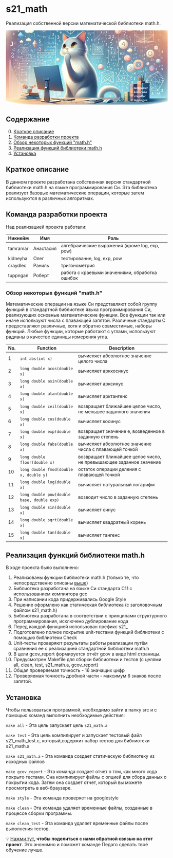 # s21_math

Реализация собственной версии математической библиотеки math.h.

![s21_math](/images/logo.jpeg)

## Содержание

0. [Краткое описание](#Краткое_описание)  
1. [Команда разработки проекта](#Команда_разработки_проекта) 
2. [Обзор некоторых функций "math.h"](#Обзор_некоторых_функций_"math.h") 
3. [Реализация функций библиотеки math.h](#Реализация_функций_библиотеки_math.h) 
4. [Установка](#Установка)  

## Краткое описание  

В данном проекте разработана собственная версия стандартной библиотеки math.h на языке программирования Си. Эта библиотека реализует базовые математические операции, которые затем используются в различных алгоритмах. 


## Команда разработки проекта

Над реализацией проекта работали:

| Никнейм   | Имя       | Роль                                                       |
|-----------|-----------|------------------------------------------------------------|
| tamramar  | Анастасия | алгебраические выражения (кроме log, exp, pow)             |
| kidneyha  | Олег      | тестирование, log, exp, pow                                |
| craydlec  | Раниль    | тригонометрия                                              |
| tuppngan  | Роберт    | работа с краевыми значениями, обработка ошибок             | 

### Обзор некоторых функций "math.h"

Математические операции на языке Си представляют собой группу функций в стандартной библиотеке языка программирования Си, реализующих основные математические функции. Все функции так или иначе используют числа с плавающей запятой. Различные стандарты C предоставляют различные, хотя и обратно совместимые, наборы функций. Любые функции, которые работают с углами, используют радианы в качестве единицы измерения угла. 

| No. | Function | Description |
| --- | -------- | ----------- |
| 1 | `int abs(int x)` | вычисляет абсолютное значение целого числа |
| 2 | `long double acos(double x)` | вычисляет арккосинус |
| 3 | `long double asin(double x)` | вычисляет арксинус |
| 4 | `long double atan(double x)` | вычисляет арктангенс |
| 5 | `long double ceil(double x)` | возвращает ближайшее целое число, не меньшее заданного значения |
| 6 | `long double cos(double x)` | вычисляет косинус |
| 7 | `long double exp(double x)` | возвращает значение e, возведенное в заданную степень |
| 8 | `long double fabs(double x)` | вычисляет абсолютное значение числа с плавающей точкой |
| 9 | `long double floor(double x)` | возвращает ближайшее целое число, не превышающее заданное значение |
| 10 | `long double fmod(double x, double y)` | остаток операции деления с плавающей точкой |
| 11 | `long double log(double x)` | вычисляет натуральный логарифм |
| 12 | `long double pow(double base, double exp)` | возводит число в заданную степень |
| 13 | `long double sin(double x)` | вычисляет синус |
| 14 | `long double sqrt(double x)` | вычисляет квадратный корень |
| 15 | `long double tan(double x)` | вычисляет тангенс |  

## Реализация функций библиотеки math.h

В ходе проекта было выполнено:
1. Реализованы функции библиотеки math.h (только те, что непосредственно описаны [выше](#обзор-некоторых-функций-mathh))
2. Библиотека разработана на языке Си стандарта C11 с использованием компиятора gcc 
3. При написании кода придерживались Google Style
4. Решение оформлено как статическая библиотека (с заголовочным файлом s21_math.h)
5. Библиотека разработана в соответствии с принципами структурного программирования, исключено дублирование кода
6. Перед каждой функцией использован префикс s21_
7. Подготовлено полное покрытие unit-тестами функций библиотеки c помощью библиотеки Check
8. Unit-тесты проверяют результаты работы реализации путём сравнения ее с реализацией стандартной библиотеки math.h
9. В цели gcov_report формируется отчёт gcov в виде html страницы. 
10. Предусмотрен Makefile для сборки библиотеки и тестов (с целями all, clean, test, s21_math.a, gcov_report)  
11. Общая проверяемая точность - 16 значащих цифр
12. Проверяемая точность дробной части - максимум 6 знаков после запятой.

## Установка

Чтобы пользоваться программой, необходимо зайти в папку src и с помощью команд выполнить необходимые действия:

`make all` - Эта цель запускает цель `s21_math.a`

`make test` - Эта цель компилирует и запускает тестовый файл s21_math_test.c, который,содержит набор тестов для библиотеки s21_math.a

`make s21_math.a` - Эта команда создает статическую библиотеку из исходных файлов

`make gcov_report` - Эта команда создает отчет о том, как много кода покрыто тестами. Она компилирует файлы с опцией для сбора данных о покрытии кода. Затем она создает отчет, который вы можете просмотреть в веб-браузере.

`make style` - Эта команда проверяет на googlestyle

`make clean` - Эта команда удаляет временные файлы, созданные в процессе сборки программы.

`make clean_test` - Эта команда удаляет временные файлы после выполнения тестов.

💡 [Нажми тут](https://forms.yandex.ru/cloud/64181327c769f101564293de/)**, чтобы поделиться с нами обратной связью на этот проект**. Это анонимно и поможет команде Педаго сделать твоё обучение лучше.
